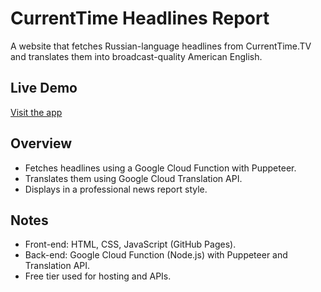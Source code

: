 # CurrentTime Headlines Report

A website that fetches Russian-language headlines from CurrentTime.TV and translates them into broadcast-quality American English.

## Live Demo
[Visit the app](https://speedbeater.github.io/CurrentTime-Headlines-Report/)

## Overview
- Fetches headlines using a Google Cloud Function with Puppeteer.
- Translates them using Google Cloud Translation API.
- Displays in a professional news report style.

## Notes
- Front-end: HTML, CSS, JavaScript (GitHub Pages).
- Back-end: Google Cloud Function (Node.js) with Puppeteer and Translation API.
- Free tier used for hosting and APIs.
